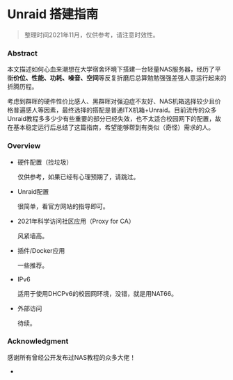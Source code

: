 # Unraid 搭建指南

> 整理时间2021年11月，仅供参考，请注意时效性。

### Abstract

本文描述如何心血来潮想在大学宿舍环境下搭建一台轻量NAS服务器，经历了平衡**价位、性能、功耗、噪音、空间**等反复折磨后总算勉勉强强差强人意运行起来的折腾历程。

考虑到群晖的硬件性价比感人、黑群晖对强迫症不友好、NAS机箱选择较少且价格普遍感人等因素，最终选择的搭配是普通ITX机箱+Unraid。目前流传的众多Unraid教程多多少少有些重要的部分已经失效，也不太适合校园网下的配置，故在基本稳定运行后总结了这篇指南，希望能够帮到有类似（奇怪）需求的人。



### Overview

* 硬件配置（捡垃圾）

  仅供参考，如果已经有心理预期了，请跳过。

* Unraid配置

  很简单，看官方网站的指导即可。

* 2021年科学访问社区应用（Proxy for CA）

  风紧墙高。

* 插件/Docker应用

  一些推荐。

* IPv6

  适用于使用DHCPv6的校园网环境，没错，就是用NAT66。

* 外部访问

  待续。
  
  

### Acknowledgment

感谢所有曾经公开发布过NAS教程的众多大佬！

* 